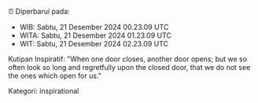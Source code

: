 ⏰ Diperbarui pada:
- WIB: Sabtu, 21 Desember 2024 00.23.09 UTC
- WITA: Sabtu, 21 Desember 2024 01.23.09 UTC
- WIT: Sabtu, 21 Desember 2024 02.23.09 UTC

Kutipan Inspiratif:
"When one door closes, another door opens; but we so often look so long and regretfully upon the closed door, that we do not see the ones which open for us."


Kategori: inspirational

